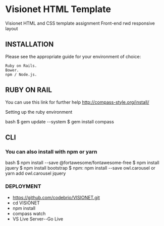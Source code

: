 # Visionet HTML Template
Visionet HTML and CSS template assignment
Front-end rwd responsive layout

## INSTALLATION

Please see the appropriate guide for your environment of choice:

    Ruby on Rails.
    Bower.
    npm / Node.js.

## RUBY ON RAIL

You can use this link for further help
http://compass-style.org/install/

Setting up the ruby environment

bash
$ gem update --system
$ gem install compass


## CLI

### You can also install with npm or yarn

bash
$ npm install --save @fortawesome/fontawesome-free
$ npm install jquery
$ npm install bootstrap
$ npm: npm install --save owl.carousel or yarn add owl.carousel jquery


### DEPLOYMENT

- https://github.com/codebrio/VISIONET.git
- cd VISIONET
- npm install
- compass watch
- VS Live Server--Go Live
